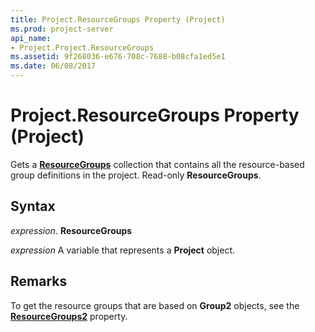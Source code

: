 ```yaml
---
title: Project.ResourceGroups Property (Project)
ms.prod: project-server
api_name:
- Project.Project.ResourceGroups
ms.assetid: 9f268036-e676-708c-7688-b08cfa1ed5e1
ms.date: 06/08/2017
---
```



# Project.ResourceGroups Property (Project)

Gets a  **[ResourceGroups](Project.resourcegroups(object).md)** collection that contains all the resource-based group definitions in the project. Read-only **ResourceGroups**.


## Syntax

 _expression_. **ResourceGroups**

 _expression_ A variable that represents a **Project** object.


## Remarks

To get the resource groups that are based on  **Group2** objects, see the **[ResourceGroups2](Project.Project.ResourceGroups2.md)** property.


